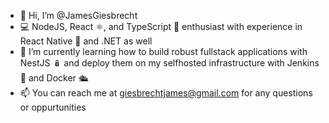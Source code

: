 - 👋 Hi, I’m @JamesGiesbrecht
- 💻 NodeJS, React ⚛️, and TypeScript 💪 enthusiast with experience in React Native 📱 and .NET as well
- 🌱 I’m currently learning how to build robust fullstack applications with NestJS 🪆 and deploy them on my selfhosted infrastructure with Jenkins 🎩 and Docker 🛳
- 📫 You can reach me at <giesbrechtjames@gmail.com> for any questions or oppurtunities

<!---
JamesGiesbrecht/JamesGiesbrecht is a ✨ special ✨ repository because its `README.md` (this file) appears on your GitHub profile.
You can click the Preview link to take a look at your changes.
--->
